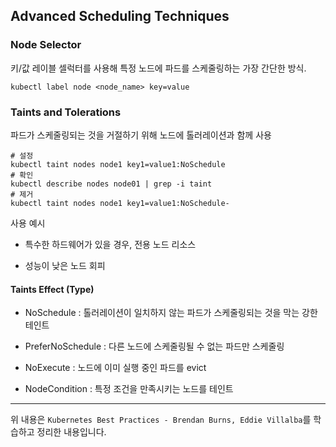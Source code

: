 ## Advanced Scheduling Techniques

### Node Selector

키/값 레이블 셀럭터를 사용해 특정 노드에 파드를 스케줄링하는 가장 간단한 방식.

```shell
kubectl label node <node_name> key=value
```

### Taints and Tolerations

파드가 스케줄링되는 것을 거절하기 위해 노드에 톨러레이션과 함께 사용

```shell
# 설정
kubectl taint nodes node1 key1=value1:NoSchedule
# 확인
kubectl describe nodes node01 | grep -i taint
# 제거
kubectl taint nodes node1 key1=value1:NoSchedule-
```

사용 예시

- 특수한 하드웨어가 있을 경우, 전용 노드 리소스

- 성능이 낮은 노드 회피

#### Taints Effect (Type)

- NoSchedule : 톨러레이션이 일치하지 않는 파드가 스케줄링되는 것을 막는 강한 테인트

- PreferNoSchedule : 다른 노드에 스케줄링될 수 없는 파드만 스케줄링

- NoExecute : 노드에 이미 실행 중인 파드를 evict

- NodeCondition : 특정 조건을 만족시키는 노드를 테인트

---

위 내용은 `Kubernetes Best Practices - Brendan Burns, Eddie Villalba`를 학습하고 정리한 내용입니다.
